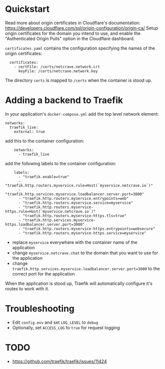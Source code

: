 # Quickstart
Read more about origin certificates in Cloudflare's documentation: https://developers.cloudflare.com/ssl/origin-configuration/origin-ca/
Setup origin certificates for the domain you intend to use, and enable the "Authenticated Origin Pulls" option in the Cloudflare dashboard. 

`certificates.yaml` contains the configuration specifying the names of the origin certificates:

```
  certificates:
    - certFile: /certs/netcrave.network.crt
      keyFile: /certs/netcrave.network.key
```

The directory `certs` is mapped to `/certs` when the container is stood up.

# Adding a backend to Traefik
In your application's `docker-compose.yml` add the top level network element:
```
networks:
  traefik_live:
    external: true
```

add this to the container configuration: 
```
    networks:
      - traefik_live
```

add the following labels to the container configuration: 
```
    labels:
      - "traefik.enable=true"
      - "traefik.http.routers.myservice.rule=Host(`myservice.netcrave.io`)"
      - "traefik.http.services.myservice.loadbalancer.server.port=3000"
      - "traefik.http.routers.myservice.entrypoints=web"
      - "traefik.http.routers.myservice.service=myservice"
      - "traefik.http.routers.myservice-https.rule=Host(`myservice.netcrave.io`)"
      - "traefik.http.routers.myservice-https.tls=true"
      - "traefik.http.services.myservice-https.loadbalancer.server.port=3000"
      - "traefik.http.routers.myservice-https.entrypoints=websecure"
      - "traefik.http.routers.myservice-https.service=myservice"
```

- replace `myservice` everywhere with the container name of the application
- change `myservice.netcrave.chat` to the domain that you want to use for the application 
- change `traefik.http.services.myservice.loadbalancer.server.port=3000` to the correct port for the application

When the application is stood up, Traefik will automatically configure it's routes to work with it.

# Troubleshooting
- Edit `config.env` and set `LOG_LEVEL` to `debug`
- Optionally, set `ACCESS_LOG` to `true` for request logging

# TODO 
- https://github.com/traefik/traefik/issues/11424
